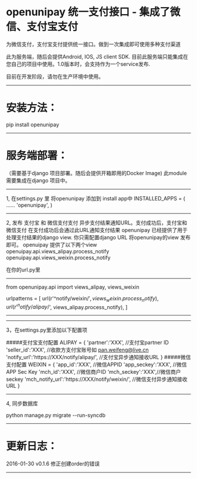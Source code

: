 openunipay 统一支付接口 - 集成了微信、支付宝支付
=======================

为微信支付，支付宝支付提供统一接口。做到一次集成即可使用多种支付渠道

此为服务端，随后会提供Android, IOS, JS client SDK.
目前此服务端只能集成在您自己的项目中使用。1.0版本时，会支持作为一个service发布.

目前在开发阶段，请勿在生产环境中使用。

----

安装方法：
=======================
pip install openunipay

----
服务端部署：
=======================
（需要基于django 项目部署。随后会提供开箱即用的Docker Image)
此module 需要集成在django 项目中。

----
1, 在settings.py 里 将openunipay 添加到 install app中
INSTALLED_APPS = (
    ......
    'openunipay',
)

----
2, 发布 支付宝 和 微信支付支付 异步支付结果通知URL。支付成功后，支付宝和微信支付 在支付成功后会通过此URL通知支付结果
openunipay 已经提供了用于处理支付结果的django view. 你只需配置django URL 将openunipay的view 发布即可。
openuipay 提供了以下两个view
openuipay.api.views_alipay.process_notify
openuipay.api.views_weixin.process_notify

在你的url.py里
*********************************************************
from openunipay.api import views_alipay, views_weixin

urlpatterns = [
    url(r'^notify/weixin/$', views_weixin.process_notify),
    url(r'^notify/alipay/$', views_alipay.process_notify),
]
***********************************************************

----
3，在settings.py里添加以下配置项

#####支付宝支付配置
ALIPAY = {
        'partner':'XXX', //支付宝partner ID
        'seller_id':'XXX', //收款方支付宝账号如 pan.weifeng@live.cn
        'notify_url':'https://XXX/notify/alipay/', //支付宝异步通知接收URL
        }
#####微信支付配置
WEIXIN = {
        'app_id':'XXX', //微信APPID
        'app_seckey':'XXX', //微信APP Sec Key
        'mch_id':'XXX', //微信商户ID
        'mch_seckey':'XXX',//微信商户seckey
        'mch_notify_url':'https://XXX/notify/weixin/', //微信支付异步通知接收URL
        }
        
----
4, 同步数据库

python manage.py migrate --run-syncdb

----

更新日志：
=======================
2016-01-30 v0.1.6 修正创建order的错误

----